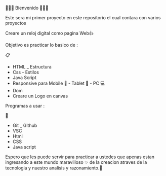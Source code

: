 :tada::tada::tada: Bienvenido  :tada::tada::tada:

Este sera mi primer proyecto en este repositorio el cual contara con varios proyectos 

Creare  un reloj digital como pagina Web👍

Objetivo es practicar lo basico de :

:clipboard:
- HTML _ Estructura
- Css - Estilos
- Java Script
- Responsive para Mobile :iphone:   -  Tablet :calling:  - PC :computer:
- Dom 
- Creare un Logo en canvas

Programas a usar :

:book: 

- Git _ Github
- VSC
- Html
- CSS
- Java script

Espero que les puede servir para practicar a ustedes que apenas estan ingresando a este mundo maravilloso :sparkles: de la creacion atraves de la tecnologia y  nuestro analisis y razonamiento.:gift:






